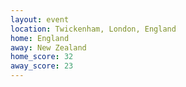 ```yaml
---
layout: event
location: Twickenham, London, England
home: England
away: New Zealand
home_score: 32
away_score: 23
---
```

